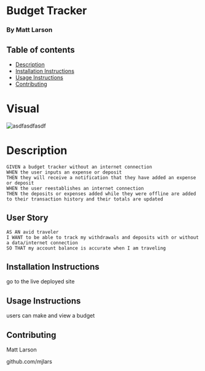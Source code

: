# Budget Tracker

  ### By Matt Larson

  ## Table of contents
  * [Description](#Description)
  * [Installation Instructions](#installation-Instructions)
  * [Usage Instructions](#Usage-Instructions)
  * [Contributing](#Contributing)

  # Visual

![asdfasdfasdf](https://user-images.githubusercontent.com/34934109/155920284-d28b1aee-33de-4ede-b350-d05ddf6d3fee.JPG)

 
  # Description
 ```
 GIVEN a budget tracker without an internet connection
 WHEN the user inputs an expense or deposit
 THEN they will receive a notification that they have added an expense or deposit
 WHEN the user reestablishes an internet connection
 THEN the deposits or expenses added while they were offline are added to their transaction history and their totals are updated
 ```

  ## User Story
  ```
 AS AN avid traveler
 I WANT to be able to track my withdrawals and deposits with or without a data/internet connection
 SO THAT my account balance is accurate when I am traveling 
  ```

  ## Installation Instructions
 go to the live deployed site

  ## Usage Instructions
  users can make and view a budget 


 ## Contributing 
 Matt Larson
    
github.com/mjlars
